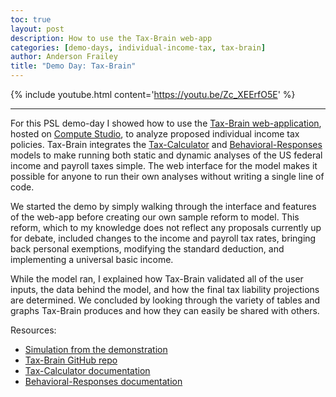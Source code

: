 ```yaml
---
toc: true
layout: post
description: How to use the Tax-Brain web-app
categories: [demo-days, individual-income-tax, tax-brain]
author: Anderson Frailey
title: "Demo Day: Tax-Brain"
---
```


 {% include youtube.html content='https://youtu.be/Zc_XEErfO5E' %}

 ------

 For this PSL demo-day I showed how to use the [Tax-Brain web-application](https://www.compute.studio/PSLmodels/Tax-Brain/),
 hosted on [Compute Studio](http://compute.studio), to analyze proposed individual income tax policies.
Tax-Brain integrates the [Tax-Calculator](https://pslmodels.github.io/Tax-Calculator/)
and [Behavioral-Responses](https://github.com/PSLmodels/Behavioral-Responses#readme)
models to make running both static and dynamic analyses of the US federal income
and payroll taxes simple. The web interface for the model makes it possible for
anyone to run their own analyses without writing a single line of code.

We started the demo by simply walking through the interface and features of the
web-app before creating our own sample reform to model. This reform, which to
my knowledge does not reflect any proposals currently up for debate, included
changes to the income and payroll tax rates, bringing back personal exemptions,
modifying the standard deduction, and implementing a universal basic income.

While the model ran, I explained how Tax-Brain validated all of the user inputs,
the data behind the model, and how the final tax liability projections are
determined. We concluded by looking through the variety of tables and graphs
Tax-Brain produces and how they can easily be shared with others.

Resources:
* [Simulation from the demonstration](https://compute.studio/PSLmodels/Tax-Brain/48969/)
* [Tax-Brain GitHub repo](https://github.com/PSLmodels/Tax-Brain)
* [Tax-Calculator documentation](https://pslmodels.github.io/Tax-Calculator/#)
* [Behavioral-Responses documentation](https://pslmodels.github.io/Behavioral-Responses/index.html)
